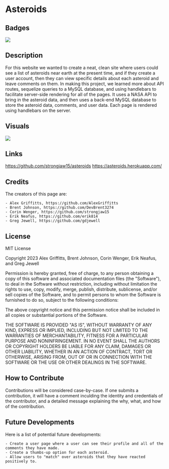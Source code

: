 # Asteroids

## Badges

![](https://img.shields.io/badge/Cool-100%-blue)

## Description

For this website we wanted to create a neat, clean site where users could see a list of asteroids near earth at the present time, and if they create a user account, then they can view specific details about each asteroid and leave comments on them. In making this project, we learned more about API routes, sequelize queries to a MySQL database, and using handlebars to facilitate server-side rendering for all of the pages. It uses a NASA API to bring in the asteroid data, and then uses a back-end MySQL database to store the asteroid data, comments, and user data. Each page is rendered using handlebars on the server.

## Visuals

![](./assets/images/Asteroids.gif)

## Links

https://github.com/strongjaw15/asteroids
https://asteroids.herokuapp.com/

## Credits

The creators of this page are:

    - Alex Griffitts, https://github.com/AlexGriffitts
    - Brent Johnson, https://github.com/DevBrent3274
    - Corin Wenger, https://github.com/strongjaw15
    - Erik Neafus, https://github.com/erik814
    - Greg Jewell, https://github.com/gdjewell

## License

MIT License

Copyright 2023 Alex Griffitts, Brent Johnson, Corin Wenger, Erik Neafus, and Greg Jewell

Permission is hereby granted, free of charge, to any person obtaining a copy of this software and associated documentation files (the "Software"), to deal in the Software without restriction, including without limitation the rights to use, copy, modify, merge, publish, distribute, sublicense, and/or sell copies of the Software, and to permit persons to whom the Software is furnished to do so, subject to the following conditions:

The above copyright notice and this permission notice shall be included in all copies or substantial portions of the Software.

THE SOFTWARE IS PROVIDED "AS IS", WITHOUT WARRANTY OF ANY KIND, EXPRESS OR IMPLIED, INCLUDING BUT NOT LIMITED TO THE WARRANTIES OF MERCHANTABILITY, FITNESS FOR A PARTICULAR PURPOSE AND NONINFRINGEMENT. IN NO EVENT SHALL THE AUTHORS OR COPYRIGHT HOLDERS BE LIABLE FOR ANY CLAIM, DAMAGES OR OTHER LIABILITY, WHETHER IN AN ACTION OF CONTRACT, TORT OR OTHERWISE, ARISING FROM, OUT OF OR IN CONNECTION WITH THE SOFTWARE OR THE USE OR OTHER DEALINGS IN THE SOFTWARE.

## How to Contribute

Contributions will be considered case-by-case. If one submits a contribution, it will have a comment inculding the identity and credentials of the contributor, and a detailed message explaining the why, what, and how of the contribution.

## Future Developments

Here is a list of potential future developments:

    - Create a user page where a user can see their profile and all of the comments they have made.
    - Create a thumbs-up option for each asteroid.
    - Allow users to "match" over asteroids that they have reacted positively to.